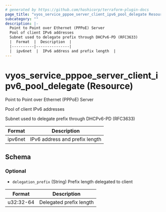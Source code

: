 ```yaml
---
# generated by https://github.com/hashicorp/terraform-plugin-docs
page_title: "vyos_service_pppoe_server_client_ipv6_pool_delegate Resource - vyos"
subcategory: ""
description: |-
  Point to Point over Ethernet (PPPoE) Server
  Pool of client IPv6 addresses
  Subnet used to delegate prefix through DHCPv6-PD (RFC3633)
  |  Format  |  Description  |
  |----------|---------------|
  |  ipv6net  |  IPv6 address and prefix length  |
---
```


# vyos_service_pppoe_server_client_ipv6_pool_delegate (Resource)

Point to Point over Ethernet (PPPoE) Server

Pool of client IPv6 addresses

Subnet used to delegate prefix through DHCPv6-PD (RFC3633)

|  Format  |  Description  |
|----------|---------------|
|  ipv6net  |  IPv6 address and prefix length  |



<!-- schema generated by tfplugindocs -->
## Schema

### Optional

- `delegation_prefix` (String) Prefix length delegated to client

|  Format  |  Description  |
|----------|---------------|
|  u32:32-64  |  Delegated prefix length  |
